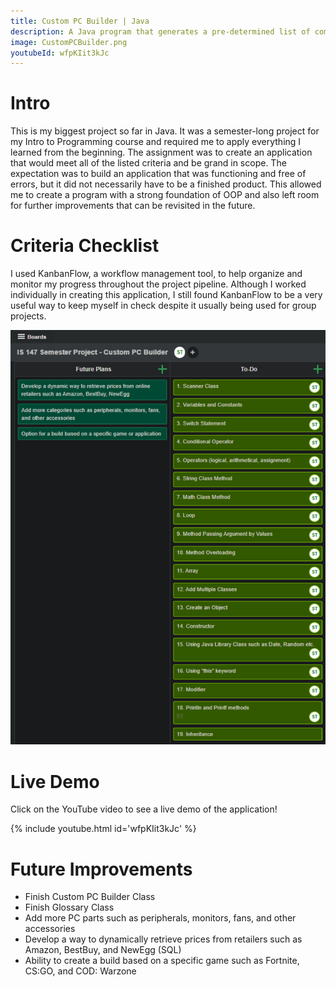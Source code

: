 ```yaml
---
title: Custom PC Builder | Java
description: A Java program that generates a pre-determined list of computer parts in a ASCII table based on user budget, taxes, and preferences.
image: CustomPCBuilder.png
youtubeId: wfpKIit3kJc
---
```


<link rel="stylesheet" type="text/css" href="video-embed.css">


# Intro

This is my biggest project so far in Java. It was a semester-long project for my Intro to Programming course and required me to apply everything I learned from the beginning. The assignment was to create an application that would meet all of the listed criteria and be grand in scope. The expectation was to build an application that was functioning and free of errors, but it did not necessarily have to be a finished product. This allowed me to create a program with a strong foundation of OOP and also left room for further improvements that can be revisited in the future.

# Criteria Checklist

I used KanbanFlow, a workflow management tool, to help organize and monitor my progress throughout the project pipeline. Although I worked individually in creating this application, I still found KanbanFlow to be a very useful way to keep myself in check despite it usually being used for group projects.

![Screenshot of Checklist Criteria](Checklist.png)

# Live Demo
Click on the YouTube video to see a live demo of the application!

{% include youtube.html id='wfpKIit3kJc' %}


# Future Improvements

* Finish Custom PC Builder Class
* Finish Glossary Class
* Add more PC parts such as peripherals, monitors, fans, and other accessories
* Develop a way to dynamically retrieve prices from retailers such as Amazon, BestBuy, and NewEgg (SQL)
* Ability to create a build based on a specific game such as Fortnite, CS:GO, and COD: Warzone
